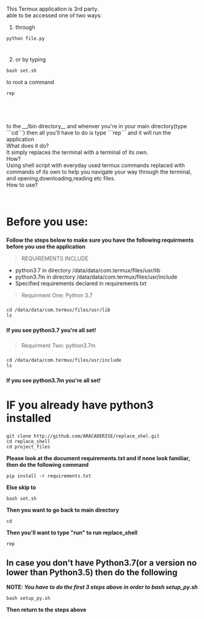 This Termux application is 3rd party.
<br> able to be accessed one of two ways:<br> 
1. through <br>
```shell
python file.py
```

# #

2. or by typing <br> 
```shell 
bash set.sh
```
to root a command <br> 
```shell 
rep
```

# #
<br>

<p>to the __/bin directory__ and whenver you're in your main directory(type ```cd```) then all you'll have to do
is type ```rep``` and it will run the application<br>What does it do?<br>
It simply replaces the terminal with a terminal of its own.
<br>
How?
<br>
Using shell script with everyday used termux commands replaced with commands of its own to help you navigate your way through
the terminal, and opening,downloading,reading etc files.
<br>
How to use?</p>
<br>

# Before you use: #

### ###

__Follow the steps below to make sure you have the following requirments before you use the application__

> REQUIREMENTS INCLUDE <br>
- python3.7 in directory /data/data/com.termux/files/usr/lib
- python3.7m in directory /data/data/com.termux/files/usr/include
- Specified requirements declared in requirements.txt

> Requirment One: Python 3.7
### ###
``` cd /data/data/com.termux/files/usr/lib ```
<br>
``` ls ```
### ###
__If you see python3.7 you're all set!__
### ###
> Requirment Two: python3.7m
### ###
``` cd /data/data/com.termux/files/usr/include ```
<br>
``` ls ```
### ###
__If you see python3.7m you're all set!__
<br>

# IF you already have python3 installed #

### ###

```
git clone http://github.com/ARACADERISE/replace_shel.git
cd replace_shell
cd project_files 
```
__Please look at the document requirements.txt and if none look familiar, then do the following command__
```
pip install -r requirements.txt
```
__Else skip to__
```
bash set.sh
```
__Then you want to go back to main directory__
```
cd
```
__Then you'll want to type "run" to run replace_shell__
```
rep
```

## In case you don't have Python3.7(or a version no lower than Python3.5) then do the following ##
__NOTE: *You have to do the first 3 steps above in order to bash setup_py.sh*__
```shell
bash setup_py.sh
```
__Then return to the steps above__
